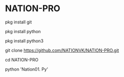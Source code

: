 # NATION-PRO
pkg install git

pkg install python

pkg install python3

git clone https://github.com/NATIONVK/NATION-PRO.git

cd NATION-PRO

python 'Nation01. Py'
